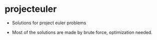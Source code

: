 # projecteuler
- Solutions for project euler problems

- Most of the solutions are made by brute force, optimization needed.
